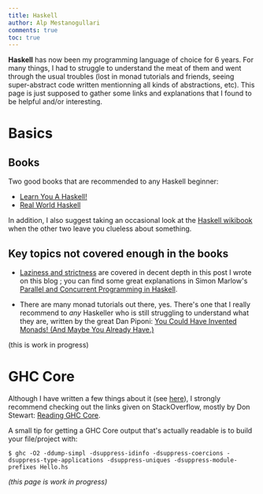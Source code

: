 ```yaml
---
title: Haskell
author: Alp Mestanogullari
comments: true
toc: true
---
```


**Haskell** has now been my programming language of choice for 6 years. For many things, I had to struggle to understand
the meat of them and went through the usual troubles (lost in monad tutorials and friends, seeing super-abstract 
code written mentionning all kinds of abstractions, etc). This page is just supposed to gather some links and explanations that I found to be helpful and/or interesting.

# Basics

## Books

Two good books that are recommended to any Haskell beginner:

- [Learn You A Haskell!](http://www.learnyouahaskell.com/)
- [Real World Haskell](http://book.realworldhaskell.com/)

In addition, I also suggest taking an occasional look at the [Haskell wikibook](http://en.wikibooks.org/wiki/Haskell) when the other two leave you clueless about something.

## Key topics not covered enough in the books

- [Laziness and strictness](http://alpmestan.com/posts/2013-10-02-oh-my-laziness.html) are covered in decent depth in this post I wrote on this blog ; you can find some great explanations in Simon Marlow's [Parallel and Concurrent Programming in Haskell](http://chimera.labs.oreilly.com/books/1230000000929/ch02.html).

- There are many monad tutorials out there, yes. There's one that I really recommend to *any* Haskeller who is still struggling to understand what they are, written by the great Dan Piponi: [You Could Have Invented Monads! (And Maybe You Already Have.)](http://blog.sigfpe.com/2006/08/you-could-have-invented-monads-and.html)

(this is work in progress)

# GHC Core

Although I have written a few things about it (see [here](http://alpmestan.com/tags/core.html)), I strongly recommend checking out the links given on StackOverflow, mostly by Don Stewart: [Reading GHC Core](http://stackoverflow.com/questions/6121146/reading-ghc-core). 

A small tip for getting a GHC Core output that's actually readable is to build your file/project with:

``` shell
$ ghc -O2 -ddump-simpl -dsuppress-idinfo -dsuppress-coercions -dsuppress-type-applications -dsuppress-uniques -dsuppress-module-prefixes Hello.hs
```

*(this page is work in progress)*
